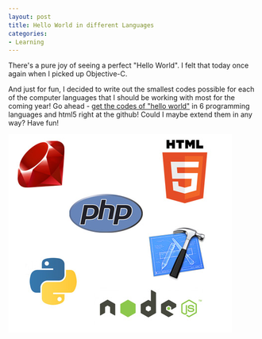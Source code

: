 ```yaml
---
layout: post
title: Hello World in different Languages
categories:
- Learning
---
```


There's a pure joy of seeing a perfect "Hello World". I felt that today once again when I picked up Objective-C.

And just for fun, I decided to write out the smallest codes possible for each of the computer languages that I should be working with most for the coming year! Go ahead - <a class="vt-p" href="https://github.com/sayanee/Hello-World">get the codes of "hello world"</a> in 6 programming languages and html5 right at the github! Could I maybe extend them in any way? Have fun!

<img class="aligncenter size-full wp-image-2854" title="prog-lang" src="/img/prog-lang.jpg" alt="" width="450" height="400" />
